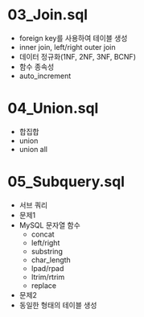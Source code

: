 # 03_Join.sql
- foreign key를 사용하여 테이블 생성
- inner join, left/right outer join
- 데이터 정규화(1NF, 2NF, 3NF, BCNF)
- 함수 종속성
- auto_increment

# 04_Union.sql
- 합집합
- union
- union all

# 05_Subquery.sql
- 서브 쿼리
- 문제1
- MySQL 문자열 함수
    - concat
    - left/right
    - substring
    - char_length
    - lpad/rpad
    - ltrim/rtrim
    - replace
- 문제2
- 동일한 형태의 테이블 생성